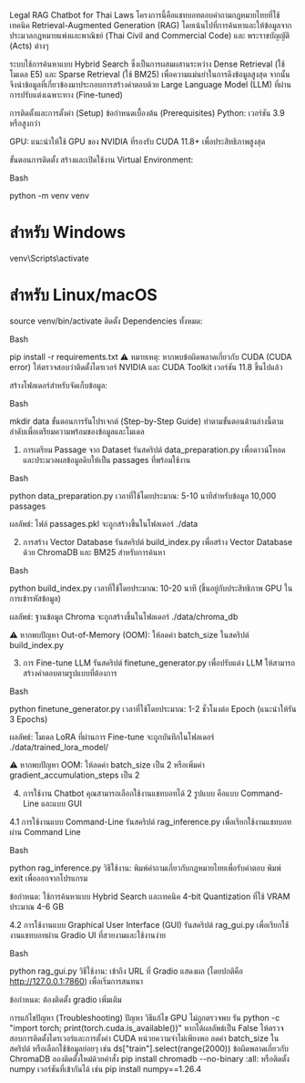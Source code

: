 Legal RAG Chatbot for Thai Laws
โครงการนี้คือแชทบอทตอบคำถามกฎหมายไทยที่ใช้เทคนิค Retrieval-Augmented Generation (RAG) โดยเน้นไปที่การค้นหาและให้ข้อมูลจาก ประมวลกฎหมายแพ่งและพาณิชย์ (Thai Civil and Commercial Code) และ พระราชบัญญัติ (Acts) ต่างๆ

ระบบใช้การค้นหาแบบ Hybrid Search ซึ่งเป็นการผสมผสานระหว่าง Dense Retrieval (ใช้โมเดล E5) และ Sparse Retrieval (ใช้ BM25) เพื่อความแม่นยำในการดึงข้อมูลสูงสุด จากนั้นจึงนำข้อมูลที่เกี่ยวข้องมาประกอบการสร้างคำตอบด้วย Large Language Model (LLM) ที่ผ่านการปรับแต่งเฉพาะทาง (Fine-tuned)

การติดตั้งและการตั้งค่า (Setup)
ข้อกำหนดเบื้องต้น (Prerequisites)
Python: เวอร์ชัน 3.9 หรือสูงกว่า

GPU: แนะนำให้ใช้ GPU ของ NVIDIA ที่รองรับ CUDA 11.8+ เพื่อประสิทธิภาพสูงสุด

ขั้นตอนการติดตั้ง
สร้างและเปิดใช้งาน Virtual Environment:

Bash

python -m venv venv
# สำหรับ Windows
venv\Scripts\activate
# สำหรับ Linux/macOS
source venv/bin/activate
ติดตั้ง Dependencies ทั้งหมด:

Bash

pip install -r requirements.txt
⚠️ หมายเหตุ: หากพบข้อผิดพลาดเกี่ยวกับ CUDA (CUDA error) ให้ตรวจสอบว่าติดตั้งไดรเวอร์ NVIDIA และ CUDA Toolkit เวอร์ชัน 11.8 ขึ้นไปแล้ว

สร้างโฟลเดอร์สำหรับจัดเก็บข้อมูล:

Bash

mkdir data
ขั้นตอนการรันโปรเจกต์ (Step-by-Step Guide)
ทำตามขั้นตอนด้านล่างนี้ตามลำดับเพื่อเตรียมความพร้อมของข้อมูลและโมเดล

1. การเตรียม Passage จาก Dataset
รันสคริปต์ data_preparation.py เพื่อดาวน์โหลดและประมวลผลข้อมูลดิบให้เป็น passages ที่พร้อมใช้งาน

Bash

python data_preparation.py
เวลาที่ใช้โดยประมาณ: 5-10 นาทีสำหรับข้อมูล 10,000 passages

ผลลัพธ์: ไฟล์ passages.pkl จะถูกสร้างขึ้นในโฟลเดอร์ ./data

2. การสร้าง Vector Database
รันสคริปต์ build_index.py เพื่อสร้าง Vector Database ด้วย ChromaDB และ BM25 สำหรับการค้นหา

Bash

python build_index.py
เวลาที่ใช้โดยประมาณ: 10-20 นาที (ขึ้นอยู่กับประสิทธิภาพ GPU ในการเข้ารหัสข้อมูล)

ผลลัพธ์: ฐานข้อมูล Chroma จะถูกสร้างขึ้นในโฟลเดอร์ ./data/chroma_db

⚠️ หากพบปัญหา Out-of-Memory (OOM): ให้ลดค่า batch_size ในสคริปต์ build_index.py

3. การ Fine-tune LLM
รันสคริปต์ finetune_generator.py เพื่อปรับแต่ง LLM ให้สามารถสร้างคำตอบตามรูปแบบที่ต้องการ

Bash

python finetune_generator.py
เวลาที่ใช้โดยประมาณ: 1-2 ชั่วโมงต่อ Epoch (แนะนำให้รัน 3 Epochs)

ผลลัพธ์: โมเดล LoRA ที่ผ่านการ Fine-tune จะถูกบันทึกในโฟลเดอร์ ./data/trained_lora_model/

⚠️ หากพบปัญหา OOM: ให้ลดค่า batch_size เป็น 2 หรือเพิ่มค่า gradient_accumulation_steps เป็น 2

4. การใช้งาน Chatbot
คุณสามารถเลือกใช้งานแชทบอทได้ 2 รูปแบบ คือแบบ Command-Line และแบบ GUI

4.1 การใช้งานแบบ Command-Line
รันสคริปต์ rag_inference.py เพื่อเรียกใช้งานแชทบอทผ่าน Command Line

Bash

python rag_inference.py
วิธีใช้งาน: พิมพ์คำถามเกี่ยวกับกฎหมายไทยเพื่อรับคำตอบ พิมพ์ exit เพื่อออกจากโปรแกรม

ข้อกำหนด: ใช้การค้นหาแบบ Hybrid Search และเทคนิค 4-bit Quantization ที่ใช้ VRAM ประมาณ 4-6 GB

4.2 การใช้งานแบบ Graphical User Interface (GUI)
รันสคริปต์ rag_gui.py เพื่อเรียกใช้งานแชทบอทผ่าน Gradio UI ที่สวยงามและใช้งานง่าย

Bash

python rag_gui.py
วิธีใช้งาน: เข้าถึง URL ที่ Gradio แสดงผล (โดยปกติคือ http://127.0.0.1:7860) เพื่อเริ่มการสนทนา

ข้อกำหนด: ต้องติดตั้ง gradio เพิ่มเติม

การแก้ไขปัญหา (Troubleshooting)
ปัญหา	วิธีแก้ไข
GPU ไม่ถูกตรวจพบ	รัน python -c "import torch; print(torch.cuda.is_available())" หากได้ผลลัพธ์เป็น False ให้ตรวจสอบการติดตั้งไดรเวอร์และการตั้งค่า CUDA
หน่วยความจำไม่เพียงพอ	ลดค่า batch_size ในสคริปต์ หรือเลือกใช้ข้อมูลย่อยๆ เช่น ds["train"].select(range(2000))
ข้อผิดพลาดเกี่ยวกับ ChromaDB	ลองติดตั้งใหม่ด้วยคำสั่ง pip install chromadb --no-binary :all: หรือติดตั้ง numpy เวอร์ชันที่เข้ากันได้ เช่น pip install numpy==1.26.4


